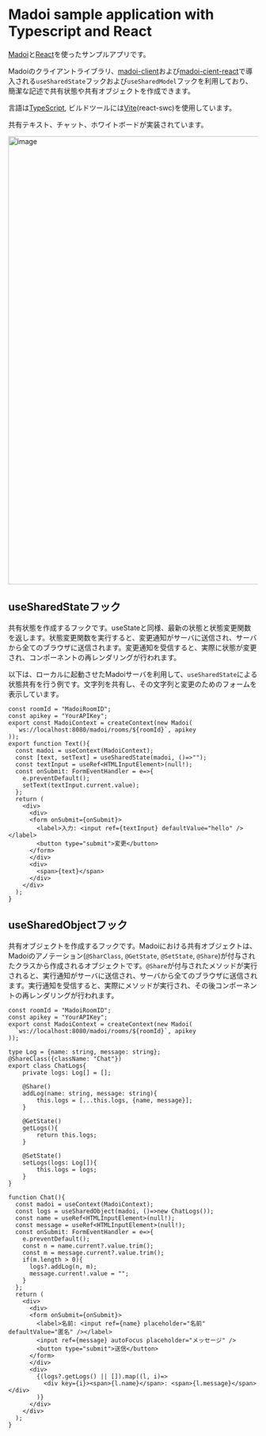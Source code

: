 # Madoi sample application with Typescript and React

[Madoi](https://github.com/kcg-edu-future-lab/madoi)と[React](https://ja.react.dev/)を使ったサンプルアプリです。

Madoiのクライアントライブラリ、[madoi-client](https://www.npmjs.com/package/madoi-client)および[madoi-cient-react](https://www.npmjs.com/package/madoi-client-react)で導入される`useSharedState`フックおよび`useSharedModel`フックを利用しており、簡潔な記述で共有状態や共有オブジェクトを作成できます。

言語は[TypeScript](https://www.typescriptlang.org/), ビルドツールには[Vite](https://ja.vite.dev/)(react-swc)を使用しています。

共有テキスト、チャット、ホワイトボードが実装されています。

<img width="906" alt="image" src="https://github.com/user-attachments/assets/266c5da7-c237-4b1e-8920-bd7884c39e88" />


## useSharedStateフック

共有状態を作成するフックです。useStateと同様、最新の状態と状態変更関数を返します。状態変更関数を実行すると、変更通知がサーバに送信され、サーバから全てのブラウザに送信されます。変更通知を受信すると、実際に状態が変更され、コンポーネントの再レンダリングが行われます。

以下は、ローカルに起動させたMadoiサーバを利用して、`useSharedState`による状態共有を行う例です。文字列を共有し、その文字列と変更のためのフォームを表示しています。

```tsx
const roomId = "MadoiRoomID";
const apikey = "YourAPIKey";
export const MadoiContext = createContext(new Madoi(
  `ws://localhost:8080/madoi/rooms/${roomId}`, apikey
));
export function Text(){
  const madoi = useContext(MadoiContext);
  const [text, setText] = useSharedState(madoi, ()=>"");
  const textInput = useRef<HTMLInputElement>(null!);
  const onSubmit: FormEventHandler = e=>{
    e.preventDefault();
    setText(textInput.current.value);
  };
  return (
    <div>
      <div>
      <form onSubmit={onSubmit}>
        <label>入力: <input ref={textInput} defaultValue="hello" /></label>
        <button type="submit">変更</button>
      </form>
      </div>
      <div>
        <span>{text}</span>
      </div>
    </div>
  );    
}
```

## useSharedObjectフック

共有オブジェクトを作成するフックです。Madoiにおける共有オブジェクトは、Madoiのアノテーション(`@SharClass`, `@GetState`, `@SetState`, `@Share`)が付与されたクラスから作成されるオブジェクトです。`@Share`が付与されたメソッドが実行されると、実行通知がサーバに送信され、サーバから全てのブラウザに送信されます。実行通知を受信すると、実際にメソッドが実行され、その後コンポーネントの再レンダリングが行われます。

```tsx
const roomId = "MadoiRoomID";
const apikey = "YourAPIKey";
export const MadoiContext = createContext(new Madoi(
  `ws://localhost:8080/madoi/rooms/${roomId}`, apikey
));

type Log = {name: string, message: string};
@ShareClass({className: "Chat"})
export class ChatLogs{
    private logs: Log[] = [];

    @Share()
    addLog(name: string, message: string){
        this.logs = [...this.logs, {name, message}];
    }

    @GetState()
    getLogs(){
        return this.logs;
    }

    @SetState()
    setLogs(logs: Log[]){
        this.logs = logs;
    }
}

function Chat(){
  const madoi = useContext(MadoiContext);
  const logs = useSharedObject(madoi, ()=>new ChatLogs());
  const name = useRef<HTMLInputElement>(null!);
  const message = useRef<HTMLInputElement>(null!);
  const onSubmit: FormEventHandler = e=>{
    e.preventDefault();
    const n = name.current?.value.trim();
    const m = message.current?.value.trim();
    if(m.length > 0){
      logs?.addLog(n, m);
      message.current!.value = "";
    }
  };
  return (
    <div>
      <div>
      <form onSubmit={onSubmit}>
        <label>名前: <input ref={name} placeholder="名前" defaultValue="匿名" /></label>
        <input ref={message} autoFocus placeholder="メッセージ" />
        <button type="submit">送信</button>
      </form>
      </div>
      <div>
        {(logs?.getLogs() || []).map((l, i)=>
          <div key={i}><span>{l.name}</span>: <span>{l.message}</span></div>
        )}
      </div>
    </div>
  );    
}
```
